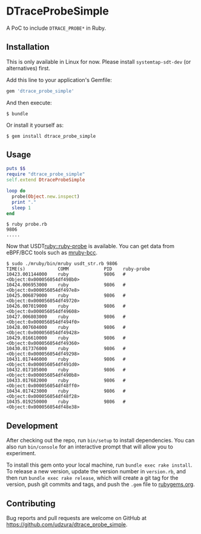 # DTraceProbeSimple

A PoC to include `DTRACE_PROBE*` in Ruby.

## Installation

This is only available in Linux for now. Please install `systemtap-sdt-dev` (or alternatives) first.

Add this line to your application's Gemfile:

```ruby
gem 'dtrace_probe_simple'
```

And then execute:

    $ bundle

Or install it yourself as:

    $ gem install dtrace_probe_simple

## Usage

```ruby
puts $$
require "dtrace_probe_simple"
self.extend DtraceProbeSimple

loop do
  probe(Object.new.inspect)
  print "."
  sleep 1
end
```

```console
$ ruby probe.rb
9806
.....
```

Now that USDT<ruby::ruby-probe> is available. You can get data from eBPF/BCC tools such as [mruby-bcc](https://github.com/udzura/mruby-bcc).

```console
$ sudo ./mruby/bin/mruby usdt_str.rb 9806
TIME(s)            COMM             PID    ruby-probe
10423.001144000    ruby             9806   #<Object:0x000056054df498b0>
10424.006953000    ruby             9806   #<Object:0x000056054df497e8>
10425.006879000    ruby             9806   #<Object:0x000056054df49720>
10426.007019000    ruby             9806   #<Object:0x000056054df49608>
10427.006803000    ruby             9806   #<Object:0x000056054df494f0>
10428.007604000    ruby             9806   #<Object:0x000056054df49428>
10429.016610000    ruby             9806   #<Object:0x000056054df49360>
10430.017376000    ruby             9806   #<Object:0x000056054df49298>
10431.017446000    ruby             9806   #<Object:0x000056054df491d0>
10432.017105000    ruby             9806   #<Object:0x000056054df490b8>
10433.017682000    ruby             9806   #<Object:0x000056054df48ff0>
10434.017423000    ruby             9806   #<Object:0x000056054df48f28>
10435.019250000    ruby             9806   #<Object:0x000056054df48e38>
```

## Development

After checking out the repo, run `bin/setup` to install dependencies. You can also run `bin/console` for an interactive prompt that will allow you to experiment.

To install this gem onto your local machine, run `bundle exec rake install`. To release a new version, update the version number in `version.rb`, and then run `bundle exec rake release`, which will create a git tag for the version, push git commits and tags, and push the `.gem` file to [rubygems.org](https://rubygems.org).

## Contributing

Bug reports and pull requests are welcome on GitHub at https://github.com/udzura/dtrace_probe_simple.
